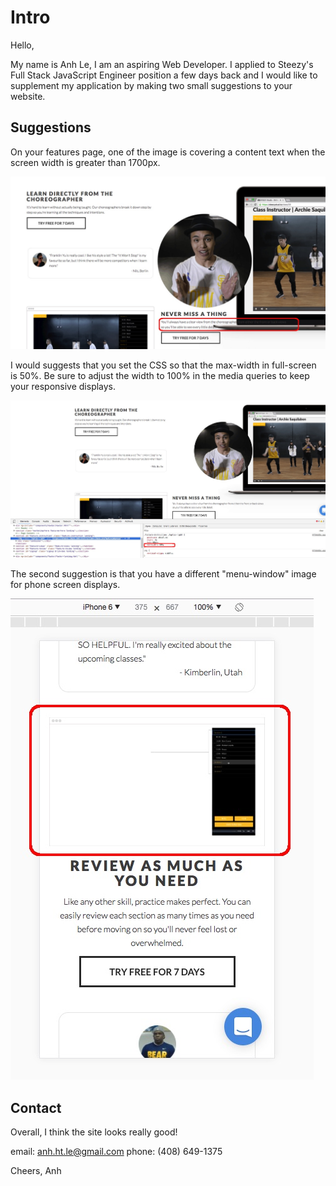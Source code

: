 # Intro

Hello,

My name is Anh Le, I am an aspiring Web Developer. I applied to Steezy's Full Stack JavaScript Engineer position a few days back and I would like to supplement my application by making two small suggestions to your website.

## Suggestions

On your features page, one of the image is covering a content text when the screen width is greater than 1700px.

![alt tag](https://github.com/anhhtle/steezy/blob/master/current.jpg)

I would suggests that you set the CSS so that the max-width in full-screen is 50%. Be sure to adjust the width to 100% in the media queries to keep your responsive displays.

![alt tag](https://github.com/anhhtle/steezy/blob/master/suggestion.jpg)

The second suggestion is that you have a different "menu-window" image for phone screen displays.

![alt tag](https://github.com/anhhtle/steezy/blob/master/current2.jpg)


## Contact

Overall, I think the site looks really good!

email: anh.ht.le@gmail.com
phone: (408) 649-1375

Cheers,
Anh